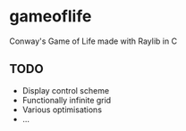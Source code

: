 # gameoflife
Conway's Game of Life made with Raylib in C

## TODO
- Display control scheme
- Functionally infinite grid
- Various optimisations
- ...
